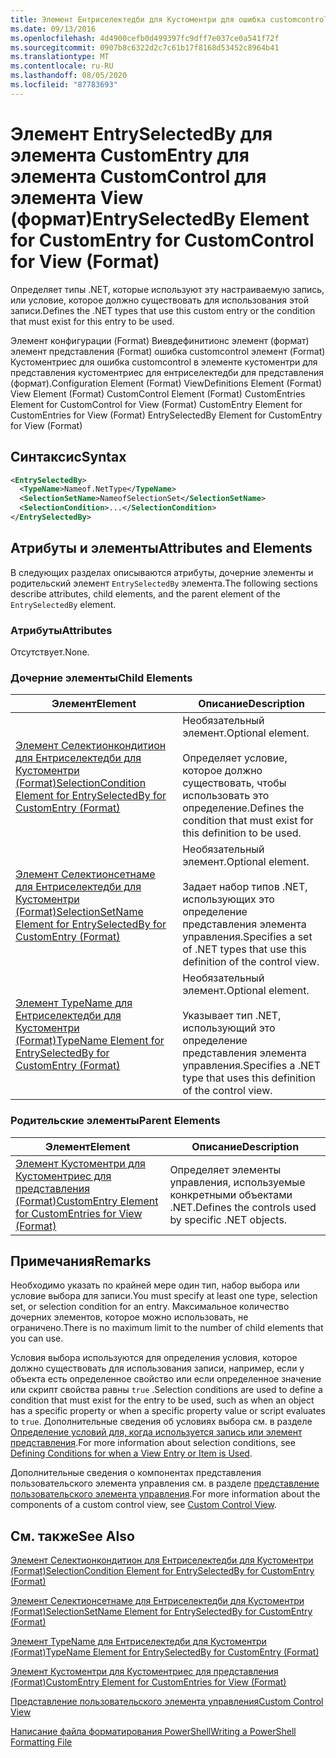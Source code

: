 ```yaml
---
title: Элемент Ентриселектедби для Кустоментри для ошибка customcontrol для представления (Format) | Документация Майкрософт
ms.date: 09/13/2016
ms.openlocfilehash: 4d4900cefb0d499397fc9dff7e037ce0a541f72f
ms.sourcegitcommit: 0907b8c6322d2c7c61b17f8168d53452c8964b41
ms.translationtype: MT
ms.contentlocale: ru-RU
ms.lasthandoff: 08/05/2020
ms.locfileid: "87783693"
---
```

# <a name="entryselectedby-element-for-customentry-for-customcontrol-for-view-format"></a><span data-ttu-id="bbf04-102">Элемент EntrySelectedBy для элемента CustomEntry для элемента CustomControl для элемента View (формат)</span><span class="sxs-lookup"><span data-stu-id="bbf04-102">EntrySelectedBy Element for CustomEntry for CustomControl for View (Format)</span></span>

<span data-ttu-id="bbf04-103">Определяет типы .NET, которые используют эту настраиваемую запись, или условие, которое должно существовать для использования этой записи.</span><span class="sxs-lookup"><span data-stu-id="bbf04-103">Defines the .NET types that use this custom entry or the condition that must exist for this entry to be used.</span></span>

<span data-ttu-id="bbf04-104">Элемент конфигурации (Format) Виевдефинитионс элемент (формат) элемент представления (Format) ошибка customcontrol элемент (Format) Кустоментриес для ошибка customcontrol в элементе кустоментри для представления кустоментриес для ентриселектедби для представления (формат).</span><span class="sxs-lookup"><span data-stu-id="bbf04-104">Configuration Element (Format) ViewDefinitions Element (Format) View Element (Format) CustomControl Element (Format) CustomEntries Element for CustomControl for View (Format) CustomEntry Element for CustomEntries for View (Format) EntrySelectedBy Element for CustomEntry for View (Format)</span></span>

## <a name="syntax"></a><span data-ttu-id="bbf04-105">Синтаксис</span><span class="sxs-lookup"><span data-stu-id="bbf04-105">Syntax</span></span>

```xml
<EntrySelectedBy>
  <TypeName>Nameof.NetType</TypeName>
  <SelectionSetName>NameofSelectionSet</SelectionSetName>
  <SelectionCondition>...</SelectionCondition>
</EntrySelectedBy>
```

## <a name="attributes-and-elements"></a><span data-ttu-id="bbf04-106">Атрибуты и элементы</span><span class="sxs-lookup"><span data-stu-id="bbf04-106">Attributes and Elements</span></span>

<span data-ttu-id="bbf04-107">В следующих разделах описываются атрибуты, дочерние элементы и родительский элемент `EntrySelectedBy` элемента.</span><span class="sxs-lookup"><span data-stu-id="bbf04-107">The following sections describe attributes, child elements, and the parent element of the `EntrySelectedBy` element.</span></span>

### <a name="attributes"></a><span data-ttu-id="bbf04-108">Атрибуты</span><span class="sxs-lookup"><span data-stu-id="bbf04-108">Attributes</span></span>

<span data-ttu-id="bbf04-109">Отсутствует.</span><span class="sxs-lookup"><span data-stu-id="bbf04-109">None.</span></span>

### <a name="child-elements"></a><span data-ttu-id="bbf04-110">Дочерние элементы</span><span class="sxs-lookup"><span data-stu-id="bbf04-110">Child Elements</span></span>

|<span data-ttu-id="bbf04-111">Элемент</span><span class="sxs-lookup"><span data-stu-id="bbf04-111">Element</span></span>|<span data-ttu-id="bbf04-112">Описание</span><span class="sxs-lookup"><span data-stu-id="bbf04-112">Description</span></span>|
|-------------|-----------------|
|[<span data-ttu-id="bbf04-113">Элемент Селектионкондитион для Ентриселектедби для Кустоментри (Format)</span><span class="sxs-lookup"><span data-stu-id="bbf04-113">SelectionCondition Element for EntrySelectedBy for CustomEntry (Format)</span></span>](./selectioncondition-element-for-entryselectedby-for-customcontrol-format.md)|<span data-ttu-id="bbf04-114">Необязательный элемент.</span><span class="sxs-lookup"><span data-stu-id="bbf04-114">Optional element.</span></span><br /><br /> <span data-ttu-id="bbf04-115">Определяет условие, которое должно существовать, чтобы использовать это определение.</span><span class="sxs-lookup"><span data-stu-id="bbf04-115">Defines the condition that must exist for this definition to be used.</span></span>|
|[<span data-ttu-id="bbf04-116">Элемент Селектионсетнаме для Ентриселектедби для Кустоментри (Format)</span><span class="sxs-lookup"><span data-stu-id="bbf04-116">SelectionSetName Element for EntrySelectedBy for CustomEntry (Format)</span></span>](./selectionsetname-element-for-entryselectedby-for-customcontrol-for-view-format.md)|<span data-ttu-id="bbf04-117">Необязательный элемент.</span><span class="sxs-lookup"><span data-stu-id="bbf04-117">Optional element.</span></span><br /><br /> <span data-ttu-id="bbf04-118">Задает набор типов .NET, использующих это определение представления элемента управления.</span><span class="sxs-lookup"><span data-stu-id="bbf04-118">Specifies a set of .NET types that use this definition of the control view.</span></span>|
|[<span data-ttu-id="bbf04-119">Элемент TypeName для Ентриселектедби для Кустоментри (Format)</span><span class="sxs-lookup"><span data-stu-id="bbf04-119">TypeName Element for EntrySelectedBy for CustomEntry (Format)</span></span>](./typename-element-for-selectioncondition-for-customcontrol-for-view-format.md)|<span data-ttu-id="bbf04-120">Необязательный элемент.</span><span class="sxs-lookup"><span data-stu-id="bbf04-120">Optional element.</span></span><br /><br /> <span data-ttu-id="bbf04-121">Указывает тип .NET, использующий это определение представления элемента управления.</span><span class="sxs-lookup"><span data-stu-id="bbf04-121">Specifies a .NET type that uses this definition of the control view.</span></span>|

### <a name="parent-elements"></a><span data-ttu-id="bbf04-122">Родительские элементы</span><span class="sxs-lookup"><span data-stu-id="bbf04-122">Parent Elements</span></span>

|<span data-ttu-id="bbf04-123">Элемент</span><span class="sxs-lookup"><span data-stu-id="bbf04-123">Element</span></span>|<span data-ttu-id="bbf04-124">Описание</span><span class="sxs-lookup"><span data-stu-id="bbf04-124">Description</span></span>|
|-------------|-----------------|
|[<span data-ttu-id="bbf04-125">Элемент Кустоментри для Кустоментриес для представления (Format)</span><span class="sxs-lookup"><span data-stu-id="bbf04-125">CustomEntry Element for CustomEntries for View (Format)</span></span>](./customentry-element-for-customentries-for-customcontrol-for-view-format.md)|<span data-ttu-id="bbf04-126">Определяет элементы управления, используемые конкретными объектами .NET.</span><span class="sxs-lookup"><span data-stu-id="bbf04-126">Defines the controls used by specific .NET objects.</span></span>|

## <a name="remarks"></a><span data-ttu-id="bbf04-127">Примечания</span><span class="sxs-lookup"><span data-stu-id="bbf04-127">Remarks</span></span>

<span data-ttu-id="bbf04-128">Необходимо указать по крайней мере один тип, набор выбора или условие выбора для записи.</span><span class="sxs-lookup"><span data-stu-id="bbf04-128">You must specify at least one type, selection set, or selection condition for an entry.</span></span> <span data-ttu-id="bbf04-129">Максимальное количество дочерних элементов, которое можно использовать, не ограничено.</span><span class="sxs-lookup"><span data-stu-id="bbf04-129">There is no maximum limit to the number of child elements that you can use.</span></span>

<span data-ttu-id="bbf04-130">Условия выбора используются для определения условия, которое должно существовать для использования записи, например, если у объекта есть определенное свойство или если определенное значение или скрипт свойства равны `true` .</span><span class="sxs-lookup"><span data-stu-id="bbf04-130">Selection conditions are used to define a condition that must exist for the entry to be used, such as when an object has a specific property or when a specific property value or script evaluates to `true`.</span></span> <span data-ttu-id="bbf04-131">Дополнительные сведения об условиях выбора см. в разделе [Определение условий для, когда используется запись или элемент представления](./defining-conditions-for-displaying-data.md).</span><span class="sxs-lookup"><span data-stu-id="bbf04-131">For more information about selection conditions, see [Defining Conditions for when a View Entry or Item is Used](./defining-conditions-for-displaying-data.md).</span></span>

<span data-ttu-id="bbf04-132">Дополнительные сведения о компонентах представления пользовательского элемента управления см. в разделе [представление пользовательского элемента управления](./creating-custom-controls.md).</span><span class="sxs-lookup"><span data-stu-id="bbf04-132">For more information about the components of a custom control view, see [Custom Control View](./creating-custom-controls.md).</span></span>

## <a name="see-also"></a><span data-ttu-id="bbf04-133">См. также</span><span class="sxs-lookup"><span data-stu-id="bbf04-133">See Also</span></span>

[<span data-ttu-id="bbf04-134">Элемент Селектионкондитион для Ентриселектедби для Кустоментри (Format)</span><span class="sxs-lookup"><span data-stu-id="bbf04-134">SelectionCondition Element for EntrySelectedBy for CustomEntry (Format)</span></span>](./selectioncondition-element-for-entryselectedby-for-customcontrol-format.md)

[<span data-ttu-id="bbf04-135">Элемент Селектионсетнаме для Ентриселектедби для Кустоментри (Format)</span><span class="sxs-lookup"><span data-stu-id="bbf04-135">SelectionSetName Element for EntrySelectedBy for CustomEntry (Format)</span></span>](./selectionsetname-element-for-entryselectedby-for-customcontrol-for-view-format.md)

[<span data-ttu-id="bbf04-136">Элемент TypeName для Ентриселектедби для Кустоментри (Format)</span><span class="sxs-lookup"><span data-stu-id="bbf04-136">TypeName Element for EntrySelectedBy for CustomEntry (Format)</span></span>](./typename-element-for-selectioncondition-for-customcontrol-for-view-format.md)

[<span data-ttu-id="bbf04-137">Элемент Кустоментри для Кустоментриес для представления (Format)</span><span class="sxs-lookup"><span data-stu-id="bbf04-137">CustomEntry Element for CustomEntries for View (Format)</span></span>](./customentry-element-for-customentries-for-customcontrol-for-view-format.md)

[<span data-ttu-id="bbf04-138">Представление пользовательского элемента управления</span><span class="sxs-lookup"><span data-stu-id="bbf04-138">Custom Control View</span></span>](./creating-custom-controls.md)

[<span data-ttu-id="bbf04-139">Написание файла форматирования PowerShell</span><span class="sxs-lookup"><span data-stu-id="bbf04-139">Writing a PowerShell Formatting File</span></span>](./writing-a-powershell-formatting-file.md)

